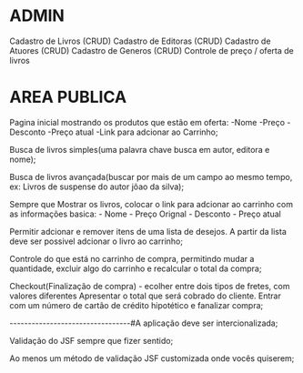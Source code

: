 # ADMIN

Cadastro de Livros	(CRUD)
Cadastro de Editoras	(CRUD)
Cadastro de Atuores	(CRUD)
Cadastro de Generos	(CRUD)
Controle de preço / oferta de livros

# AREA PUBLICA

Pagina inicial mostrando os produtos que estão em oferta:
	-Nome
	-Preço
	-Desconto
	-Preço atual
	-Link para adcionar ao Carrinho;
	
Busca de livros simples(uma palavra chave busca em autor, editora e nome);

Busca de livros avançada(buscar por mais de um campo ao mesmo tempo, ex:
Livros de suspense do autor jõao da silva);

Sempre que Mostrar os livros, colocar o link para adcionar ao carrinho com
as informações basica:
	- Nome
	- Preço Orignal
	- Desconto
	- Preço atual
	
Permitir adcionar e remover itens de uma lista de desejos. A partir da lista
deve ser possivel adcionar o livro ao carrinho;

Controle do que está no carrinho de compra, permitindo mudar a quantidade, 
excluir algo do carrinho e recalcular o total da compra;

Checkout(Finalização de compra) - ecolher entre dois tipos de fretes, com valores diferentes
Apresentar o total que será cobrado do cliente. Entrar com um número de cartão de crédito
hipotético e fanalizar compra;

---------------------------------#A aplicação deve ser intercionalizada;

Validação do JSF sempre que fizer sentido;

Ao menos um método de validação JSF customizada onde vocês quiserem;
 


